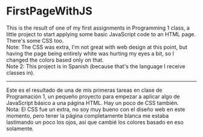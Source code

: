 # FirstPageWithJS
This is the result of one of my first assignments in Programming 1 class, a little project to start applying some basic JavaScript code to an HTML page.
There's some CSS too.    
Note: The CSS was extra, I'm not great with web design at this point, but having the page being entirely white was hurting my eyes a bit, so I changed the colors based only on that.    
Note 2: This project is in Spanish (because that's the language I receive classes in).

---------------------

Este es el resultado de una de mis primeras tareas en clase de Programación 1, un pequeño proyecto para empezar a aplicar algo de JavaScript básico a una página HTML.
Hay un poco de CSS también.    
Nota: El CSS fue un extra, no soy muy bueno con el diseño web en este momento, pero tener la página completamente blanca me estaba lastimando un poco los ojos, así que cambié los colores basado en eso solamente.
